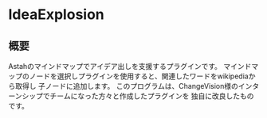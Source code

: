 # IdeaExplosion
## 概要
Astahのマインドマップでアイデア出しを支援するプラグインです。
マインドマップのノードを選択しプラグインを使用すると、関連したワードをwikipediaから取得し
子ノードに追加します。
このプログラムは、ChangeVision様のインターンシップでチームになった方々と作成したプラグインを
独自に改良したものです。
